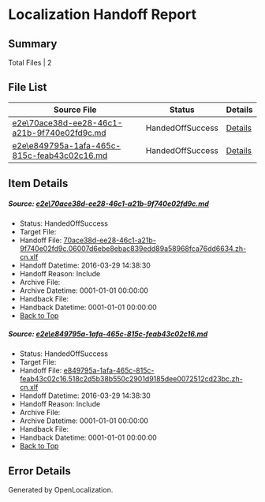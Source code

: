 # <a name='report-top'></a> Localization Handoff Report

## Summary
 Total Files | 2

## File List
 Source File | Status | Details 
 ----------- | ------ | ------- 
 [e2e\70ace38d-ee28-46c1-a21b-9f740e02fd9c.md](https://github.com/OpenLocalizationTest/oltest/blob/e4becb4560f22fe2e057efeb8a24526ef1f1ca30/e2e/70ace38d-ee28-46c1-a21b-9f740e02fd9c.md) | HandedOffSuccess | [Details](#37c37877e504ee5220b1305a67046f6821937e0a1)
 [e2e\e849795a-1afa-465c-815c-feab43c02c16.md](https://github.com/OpenLocalizationTest/oltest/blob/e4becb4560f22fe2e057efeb8a24526ef1f1ca30/e2e/e849795a-1afa-465c-815c-feab43c02c16.md) | HandedOffSuccess | [Details](#df828f8a036e371e36795da0dd30300768e487702)

## Item Details
##### <a name='37c37877e504ee5220b1305a67046f6821937e0a1'></a> Source: [e2e\70ace38d-ee28-46c1-a21b-9f740e02fd9c.md](https://github.com/OpenLocalizationTest/oltest/blob/e4becb4560f22fe2e057efeb8a24526ef1f1ca30/e2e/70ace38d-ee28-46c1-a21b-9f740e02fd9c.md)
* Status: HandedOffSuccess
* Target File: 
* Handoff File: [70ace38d-ee28-46c1-a21b-9f740e02fd9c.06007d6ebe8ebac839edd89a58968fca76dd6634.zh-cn.xlf](https://github.com/OpenLocalizationTestOrg/olhandoff-e2e/blob/16c32c6eee89ab6aa8c14a8f0953c6c7ec2a19b2/ol-handoff/OpenLocalizationTestOrg/oltest.zh-cn/ci/ht/70ace38d-ee28-46c1-a21b-9f740e02fd9c.06007d6ebe8ebac839edd89a58968fca76dd6634.zh-cn.xlf)
* Handoff Datetime: 2016-03-29 14:38:30
* Handoff Reason: Include
* Archive File: 
* Archive Datetime: 0001-01-01 00:00:00
* Handback File: 
* Handback Datetime: 0001-01-01 00:00:00
* [Back to Top](#report-top)

##### <a name='df828f8a036e371e36795da0dd30300768e487702'></a> Source: [e2e\e849795a-1afa-465c-815c-feab43c02c16.md](https://github.com/OpenLocalizationTest/oltest/blob/e4becb4560f22fe2e057efeb8a24526ef1f1ca30/e2e/e849795a-1afa-465c-815c-feab43c02c16.md)
* Status: HandedOffSuccess
* Target File: 
* Handoff File: [e849795a-1afa-465c-815c-feab43c02c16.518c2d5b38b550c2901d9185dee0072512cd23bc.zh-cn.xlf](https://github.com/OpenLocalizationTestOrg/olhandoff-e2e/blob/16c32c6eee89ab6aa8c14a8f0953c6c7ec2a19b2/ol-handoff/OpenLocalizationTestOrg/oltest.zh-cn/ci/ht/e849795a-1afa-465c-815c-feab43c02c16.518c2d5b38b550c2901d9185dee0072512cd23bc.zh-cn.xlf)
* Handoff Datetime: 2016-03-29 14:38:30
* Handoff Reason: Include
* Archive File: 
* Archive Datetime: 0001-01-01 00:00:00
* Handback File: 
* Handback Datetime: 0001-01-01 00:00:00
* [Back to Top](#report-top)


## Error Details

Generated by OpenLocalization.
